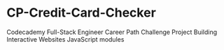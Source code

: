 # CP-Credit-Card-Checker
Codecademy Full-Stack Engineer Career Path Challenge Project
Building Interactive Websites JavaScript modules
